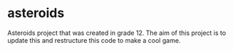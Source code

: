 # asteroids
Asteroids project that was created in grade 12. The aim of this project is to update this and restructure this code to make a cool game.
